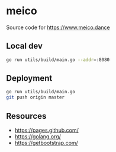 # meico

Source code for https://www.meico.dance

## Local dev

```sh
go run utils/build/main.go --addr=:8080
```

## Deployment

```sh
go run utils/build/main.go
git push origin master
```

## Resources

* https://pages.github.com/
* https://golang.org/
* https://getbootstrap.com/